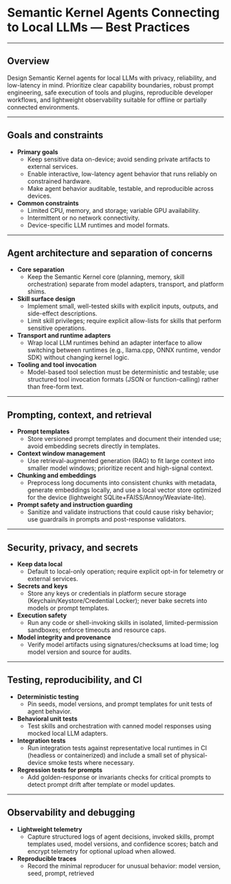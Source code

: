 # Semantic Kernel Agents Connecting to Local LLMs — Best Practices

---

## Overview
Design Semantic Kernel agents for local LLMs with privacy, reliability, and low-latency in mind. Prioritize clear capability boundaries, robust prompt engineering, safe execution of tools and plugins, reproducible developer workflows, and lightweight observability suitable for offline or partially connected environments.

---

## Goals and constraints
- **Primary goals**
  - Keep sensitive data on-device; avoid sending private artifacts to external services.
  - Enable interactive, low-latency agent behavior that runs reliably on constrained hardware.
  - Make agent behavior auditable, testable, and reproducible across devices.
- **Common constraints**
  - Limited CPU, memory, and storage; variable GPU availability.
  - Intermittent or no network connectivity.
  - Device-specific LLM runtimes and model formats.

---

## Agent architecture and separation of concerns
- **Core separation**
  - Keep the Semantic Kernel core (planning, memory, skill orchestration) separate from model adapters, transport, and platform shims.
- **Skill surface design**
  - Implement small, well-tested skills with explicit inputs, outputs, and side-effect descriptions.
  - Limit skill privileges; require explicit allow-lists for skills that perform sensitive operations.
- **Transport and runtime adapters**
  - Wrap local LLM runtimes behind an adapter interface to allow switching between runtimes (e.g., llama.cpp, ONNX runtime, vendor SDK) without changing kernel logic.
- **Tooling and tool invocation**
  - Model-based tool selection must be deterministic and testable; use structured tool invocation formats (JSON or function-calling) rather than free-form text.

---

## Prompting, context, and retrieval
- **Prompt templates**
  - Store versioned prompt templates and document their intended use; avoid embedding secrets directly in templates.
- **Context window management**
  - Use retrieval-augmented generation (RAG) to fit large context into smaller model windows; prioritize recent and high-signal context.
- **Chunking and embeddings**
  - Preprocess long documents into consistent chunks with metadata, generate embeddings locally, and use a local vector store optimized for the device (lightweight SQLite+FAISS/Annoy/Weaviate-lite).
- **Prompt safety and instruction guarding**
  - Sanitize and validate instructions that could cause risky behavior; use guardrails in prompts and post-response validators.

---

## Security, privacy, and secrets
- **Keep data local**
  - Default to local-only operation; require explicit opt-in for telemetry or external services.
- **Secrets and keys**
  - Store any keys or credentials in platform secure storage (Keychain/Keystore/Credential Locker); never bake secrets into models or prompt templates.
- **Execution safety**
  - Run any code or shell-invoking skills in isolated, limited-permission sandboxes; enforce timeouts and resource caps.
- **Model integrity and provenance**
  - Verify model artifacts using signatures/checksums at load time; log model version and source for audits.

---

## Testing, reproducibility, and CI
- **Deterministic testing**
  - Pin seeds, model versions, and prompt templates for unit tests of agent behavior.
- **Behavioral unit tests**
  - Test skills and orchestration with canned model responses using mocked local LLM adapters.
- **Integration tests**
  - Run integration tests against representative local runtimes in CI (headless or containerized) and include a small set of physical-device smoke tests where necessary.
- **Regression tests for prompts**
  - Add golden-response or invariants checks for critical prompts to detect prompt drift after template or model updates.

---

## Observability and debugging
- **Lightweight telemetry**
  - Capture structured logs of agent decisions, invoked skills, prompt templates used, model versions, and confidence scores; batch and encrypt telemetry for optional upload when allowed.
- **Reproducible traces**
  - Record the minimal reproducer for unusual behavior: model version, seed, prompt, retrieved